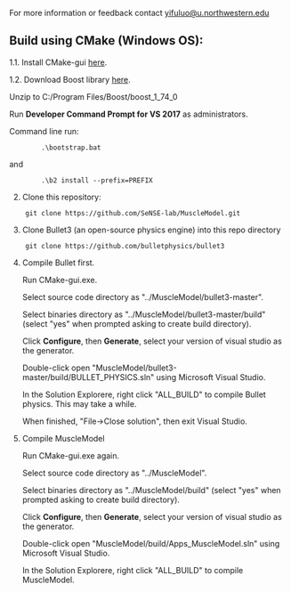 For more information or feedback contact yifuluo@u.northwestern.edu

## Build using CMake (Windows OS):
1.1. Install CMake-gui [here](https://cmake.org/download/).

1.2. Download Boost library [here](https://www.boost.org/users/download/).
    
   Unzip to C:/Program Files/Boost/boost_1_74_0

   Run **Developer Command Prompt for VS 2017** as administrators.
    
   Command line run: 
    
```
    	.\bootstrap.bat
```

   and 

```
    	.\b2 install --prefix=PREFIX
```

2. Clone this repository:

```
	git clone https://github.com/SeNSE-lab/MuscleModel.git
```

3. Clone Bullet3 (an open-source physics engine) into this repo directory

```
	git clone https://github.com/bulletphysics/bullet3
```

4. Compile Bullet first.

   Run CMake-gui.exe. 

   Select source code directory as "../MuscleModel/bullet3-master".

   Select binaries directory as "../MuscleModel/bullet3-master/build" (select "yes" when prompted asking to create build directory).

   Click **Configure**, then **Generate**, select your version of visual studio as the generator.

   Double-click open "MuscleModel/bullet3-master/build/BULLET_PHYSICS.sln" using Microsoft Visual Studio.

   In the Solution Explorere, right click "ALL_BUILD" to compile Bullet physics. This may take a while.

   When finished, "File->Close solution", then exit Visual Studio.

5. Compile MuscleModel

   Run CMake-gui.exe again.

   Select source code directory as "../MuscleModel".

   Select binaries directory as "../MuscleModel/build" (select "yes" when prompted asking to create build directory).

   Click **Configure**, then **Generate**, select your version of visual studio as the generator.

   Double-click open "MuscleModel/build/Apps_MuscleModel.sln" using Microsoft Visual Studio.

   In the Solution Explorere, right click "ALL_BUILD" to compile MuscleModel.

   
